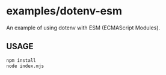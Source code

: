 # examples/dotenv-esm

An example of using dotenv with ESM (ECMAScript Modules).

## USAGE

```bash
npm install
node index.mjs
```
